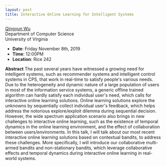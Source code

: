 ```yaml
---
layout: post
title: Interactive Online Learning for Intelligent Systems
---
```


[Qingyun Wu](http://www.cs.virginia.edu/~qw2ky/)<br>
Department of Computer Science<br>
University of Virginia

- **Date**: Friday November 8th, 2019
- **Time**: 12:00PM
- **Location**: Rice 242

**Abstract** The past several years have witnessed a growing need for intelligent systems, such as recommender systems and intelligent control systems in CPS, that work in real-time to satisfy people's various needs. Due to the heterogeneity and dynamic nature of a large population of users in most of the information service systems, a generic offline trained algorithm can hardly satisfy each individual user's need, which calls for interactive online learning solutions. Online learning solutions explore the unknowns by sequentially collect individual user's feedback, which helps address the notorious explore/exploit dilemma during sequential decision. However, the wide spectrum application scenario also brings in new challenges to interactive online learning, such as the existence of temporal dynamics in the online learning environment, and the effect of collaboration between users/environments.  In this talk, I will talk about our most recent interactive online learning solutions based on contextual bandits, to address these challenges. More specifically, I will introduce our collaborative multi-armed bandits and non-stationary bandits, which leverage collaborative effects and temporal dynamics during interactive online learning in real-world systems.
